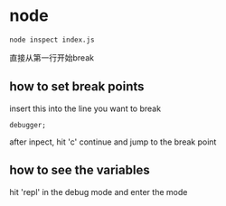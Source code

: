 


# node

```
node inspect index.js
```

直接从第一行开始break

## how to set break points
insert this into the line you want to break
```
debugger;
```

after inpect, hit 'c' continue and jump to the break point

## how to see the variables

hit 'repl' in the debug mode and enter the mode